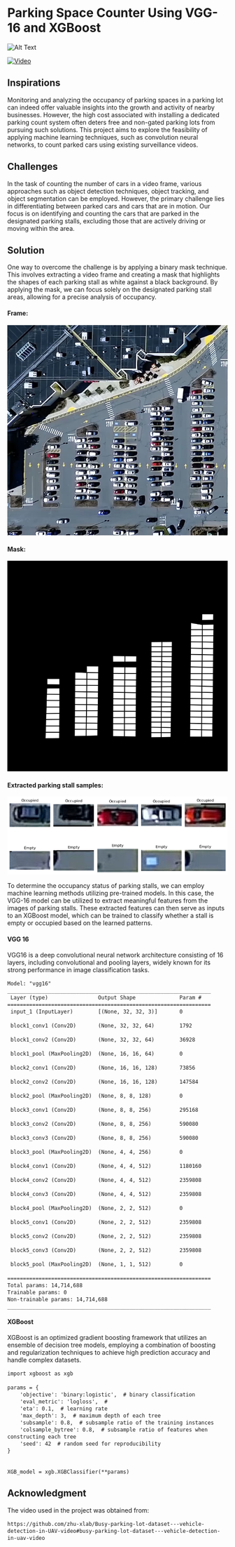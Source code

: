 # Parking Space Counter Using VGG-16 and XGBoost

![Alt Text](output.gif)

[![Video](https://img.youtube.com/vi/g9KVABie2tw/0.jpg)](https://www.youtube.com/watch?v=g9KVABie2tw)

## Inspirations
Monitoring and analyzing the occupancy of parking spaces in a parking lot can indeed offer valuable insights into the growth and activity of nearby businesses. However, the high cost associated with installing a dedicated parking count system often deters free and non-gated parking lots from pursuing such solutions. This project aims to explore the feasibility of applying machine learning techniques, such as convolution neural networks, to count parked cars using existing surveillance videos.

## Challenges
In the task of counting the number of cars in a video frame, various approaches such as object detection techniques, object tracking, and object segmentation can be employed. However, the primary challenge lies in differentiating between parked cars and cars that are in motion. Our focus is on identifying and counting the cars that are parked in the designated parking stalls, excluding those that are actively driving or moving within the area.

## Solution
One way to overcome the challenge is by applying a binary mask technique. This involves extracting a video frame and creating a mask that highlights the shapes of each parking stall as white against a black background. By applying the mask, we can focus solely on the designated parking stall areas, allowing for a precise analysis of occupancy. 

#### Frame:
![Frame](datasets/test/frame.jpg)

#### Mask:
![Mask](datasets/test/mask.png)

#### Extracted parking stall samples:
![Samples](samples.png)

To determine the occupancy status of parking stalls, we can employ machine learning methods utilizing pre-trained models. In this case, the VGG-16 model can be utilized to extract meaningful features from the images of parking stalls. These extracted features can then serve as inputs to an XGBoost model, which can be trained to classify whether a stall is empty or occupied based on the learned patterns. 

#### VGG 16

VGG16 is a deep convolutional neural network architecture consisting of 16 layers, including convolutional and pooling layers, widely known for its strong performance in image classification tasks.

```
Model: "vgg16"
_________________________________________________________________
 Layer (type)                Output Shape              Param #   
=================================================================
 input_1 (InputLayer)        [(None, 32, 32, 3)]       0         
                                                                 
 block1_conv1 (Conv2D)       (None, 32, 32, 64)        1792      
                                                                 
 block1_conv2 (Conv2D)       (None, 32, 32, 64)        36928     
                                                                 
 block1_pool (MaxPooling2D)  (None, 16, 16, 64)        0         
                                                                 
 block2_conv1 (Conv2D)       (None, 16, 16, 128)       73856     
                                                                 
 block2_conv2 (Conv2D)       (None, 16, 16, 128)       147584    
                                                                 
 block2_pool (MaxPooling2D)  (None, 8, 8, 128)         0         
                                                                 
 block3_conv1 (Conv2D)       (None, 8, 8, 256)         295168    
                                                                 
 block3_conv2 (Conv2D)       (None, 8, 8, 256)         590080    
                                                                 
 block3_conv3 (Conv2D)       (None, 8, 8, 256)         590080    
                                                                 
 block3_pool (MaxPooling2D)  (None, 4, 4, 256)         0         
                                                                 
 block4_conv1 (Conv2D)       (None, 4, 4, 512)         1180160   
                                                                 
 block4_conv2 (Conv2D)       (None, 4, 4, 512)         2359808   
                                                                 
 block4_conv3 (Conv2D)       (None, 4, 4, 512)         2359808   
                                                                 
 block4_pool (MaxPooling2D)  (None, 2, 2, 512)         0         
                                                                 
 block5_conv1 (Conv2D)       (None, 2, 2, 512)         2359808   
                                                                 
 block5_conv2 (Conv2D)       (None, 2, 2, 512)         2359808   
                                                                 
 block5_conv3 (Conv2D)       (None, 2, 2, 512)         2359808   
                                                                 
 block5_pool (MaxPooling2D)  (None, 1, 1, 512)         0         
                                                                 
=================================================================
Total params: 14,714,688
Trainable params: 0
Non-trainable params: 14,714,688
_________________________________________________________________

```

#### XGBoost

XGBoost is an optimized gradient boosting framework that utilizes an ensemble of decision tree models, employing a combination of boosting and regularization techniques to achieve high prediction accuracy and handle complex datasets.

```
import xgboost as xgb

params = {
    'objective': 'binary:logistic',  # binary classification
    'eval_metric': 'logloss',  # 
    'eta': 0.1,  # learning rate
    'max_depth': 3,  # maximum depth of each tree
    'subsample': 0.8,  # subsample ratio of the training instances
    'colsample_bytree': 0.8,  # subsample ratio of features when constructing each tree
    'seed': 42  # random seed for reproducibility
}


XGB_model = xgb.XGBClassifier(**params)
```

## Acknowledgment
The video used in the project was obtained from:
```
https://github.com/zhu-xlab/Busy-parking-lot-dataset---vehicle-detection-in-UAV-video#busy-parking-lot-dataset---vehicle-detection-in-uav-video
```
